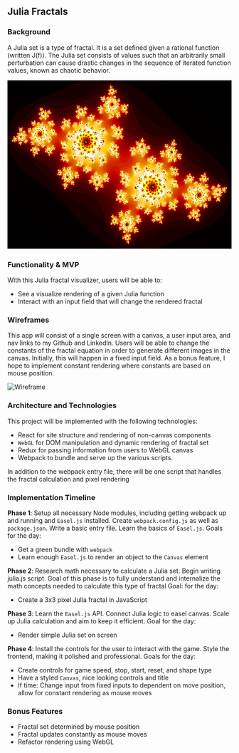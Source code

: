 ## Julia Fractals

### Background

A Julia set is a type of fractal. It is a set defined given a rational function (written J(f)). The Julia set consists of values such that an arbitrarily small perturbation can cause drastic changes in the sequence of iterated function values, known as chaotic behavior.

![Julia](images/julia_dust_big.png)

### Functionality & MVP

With this Julia fractal visualizer, users will be able to:

 - See a visualize rendering of a given Julia function
 - Interact with an input field that will change the rendered fractal

### Wireframes

This app will consist of a single screen with a canvas, a user input area, and nav links to my Github and LinkedIn.
Users will be able to change the constants of the fractal equation in order to generate different images in the canvas.
Initially, this will happen in a fixed input field.
As a bonus feature, I hope to implement constant rendering where constants are based on mouse position.

![Wireframe](images/wireframe.png)


### Architecture and Technologies

This project will be implemented with the following technologies:

- React for site structure and rendering of non-canvas components
- `WebGL` for DOM manipulation and dynamic rendering of fractal set
- Redux for passing information from users to WebGL canvas
- Webpack to bundle and serve up the various scripts.

In addition to the webpack entry file, there will be one script that handles the fractal calculation and pixel rendering

### Implementation Timeline

**Phase 1**: Setup all necessary Node modules, including getting webpack up and running and `Easel.js` installed.  Create `webpack.config.js` as well as `package.json`.  Write a basic entry file.  Learn the basics of `Easel.js`.  Goals for the day:

- Get a green bundle with `webpack`
- Learn enough `Easel.js` to render an object to the `Canvas` element

**Phase 2**: Research math necessary to calculate a Julia set. Begin writing julia.js script.
Goal of this phase is to fully understand and internalize the math concepts needed to calculate this type of fractal
Goal: for the day:

- Create a 3x3 pixel Julia fractal in JavaScript

**Phase 3**: Learn the `Easel.js` API. Connect Julia logic to easel canvas. Scale up Julia calculation and aim to keep it efficient. Goal for the day:

- Render simple Julia set on screen

**Phase 4**: Install the controls for the user to interact with the game.  Style the frontend, making it polished and professional.  Goals for the day:

- Create controls for game speed, stop, start, reset, and shape type
- Have a styled `Canvas`, nice looking controls and title
- If time: Change input from fixed inputs to dependent on move position, allow for constant rendering as mouse moves

### Bonus Features

- Fractal set determined by mouse position
- Fractal updates constantly as mouse moves
- Refactor rendering using WebGL
